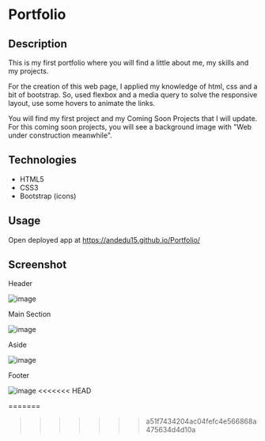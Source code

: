 # Portfolio

## Description

This is my first portfolio where you will find a little about me, my skills and my projects.

For the creation of this web page, I applied my knowledge of html, css and a bit of bootstrap. So, used flexbox and a media query to solve the responsive layout, use some hovers to animate the links.

You will find my first project and my Coming Soon Projects that I will update. For this coming soon projects, you will see a background image with "Web under construction meanwhile".

## Technologies

- HTML5
- CSS3
- Bootstrap (icons)

## Usage

Open deployed app at https://andedu15.github.io/Portfolio/

## Screenshot

Header

![image](https://github.com/andedu15/Portfolio/assets/126121687/9d52df62-940b-480e-a191-32bc47e03724)

Main Section

![image](https://github.com/andedu15/Portfolio/assets/126121687/f8b0c570-d2a9-42fb-8eb2-586a02ffe80a)

Aside

![image](https://github.com/andedu15/Portfolio/assets/126121687/e8b87ef5-36b4-418b-890f-706f999ffffe)


Footer

![image](https://github.com/andedu15/Portfolio/assets/126121687/e677f224-b680-4108-9bd2-ea6ea6b23fc5)
<<<<<<< HEAD

=======
>>>>>>> a51f7434204ac04fefc4e566868a475634d4d10a
